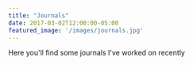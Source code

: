 ```yaml
---
title: "Journals"
date: 2017-03-02T12:00:00-05:00
featured_image: '/images/journals.jpg'
---
```

Here you'll find some journals I've worked on recently